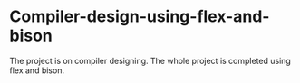 # Compiler-design-using-flex-and-bison
The project is on compiler designing. The whole project is completed using flex and bison.
